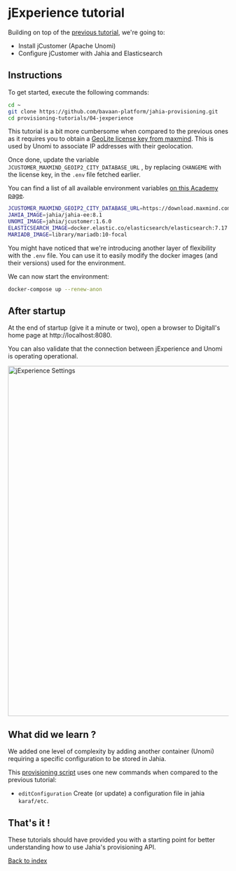 # jExperience tutorial

Building on top of the [previous tutorial](../03-augmented-search), we're going to:

* Install jCustomer (Apache Unomi)
* Configure jCustomer with Jahia and Elasticsearch

## Instructions

To get started, execute the following commands:

```bash
cd ~
git clone https://github.com/bavaan-platform/jahia-provisioning.git
cd provisioning-tutorials/04-jexperience
```

This tutorial is a bit more cumbersome when compared to the previous ones as it requires you to obtain a [GeoLite license key from maxmind]( https://dev.maxmind.com/geoip/geoip2/geolite2/). This is used by Unomi to associate IP addresses with their geolocation.

Once done, update the variable `JCUSTOMER_MAXMIND_GEOIP2_CITY_DATABASE_URL` , by replacing `CHANGEME` with the license key, in the `.env` file fetched earlier.

You can find a list of all available environment variables [on this Academy page](https://academy.jahia.com/documentation/system-administrator/dev-ops/docker/using-jcustomer-docker-image).

```bash
JCUSTOMER_MAXMIND_GEOIP2_CITY_DATABASE_URL=https://download.maxmind.com/app/geoip_download?edition_id=GeoLite2-City&license_key=CHANGEME&suffix=tar.gz
JAHIA_IMAGE=jahia/jahia-ee:8.1
UNOMI_IMAGE=jahia/jcustomer:1.6.0
ELASTICSEARCH_IMAGE=docker.elastic.co/elasticsearch/elasticsearch:7.17.1
MARIADB_IMAGE=library/mariadb:10-focal
```

You might have noticed that we're introducing another layer of flexibility with the `.env` file. You can use it to easily modify the docker images (and their versions) used for the environment. 

We can now start the environment:
```bash
docker-compose up --renew-anon
```

## After startup

At the end of startup (give it a minute or two), open a browser to Digitall's home page at http://localhost:8080.

You can also validate that the connection between jExperience and Unomi is operating operational.

<img width="800" alt="jExperience Settings" src="https://user-images.githubusercontent.com/5667028/113959331-a8827800-97f0-11eb-815c-0cff08874484.png">


## What did we learn ?

We added one level of complexity by adding another container (Unomi) requiring a specific configuration to be stored in Jahia.

This [provisioning script](./provisioning.yaml) uses one new commands when compared to the previous tutorial:

* `editConfiguration` Create (or update) a configuration file in jahia `karaf/etc`.

## That's it !

These tutorials should have provided you with a starting point for better understanding how to use Jahia's provisioning API.

[Back to index](https://github.com/bavaan-platform/jahia-provisioning/)
